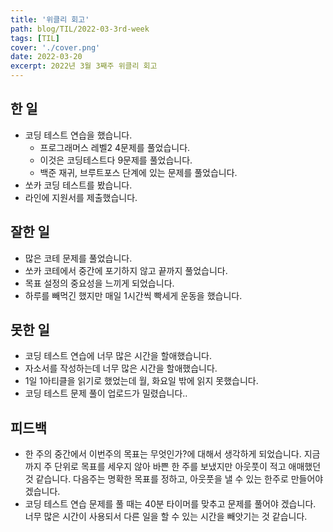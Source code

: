 ```yaml
---
title: '위클리 회고'
path: blog/TIL/2022-03-3rd-week
tags: [TIL]
cover: './cover.png'
date: 2022-03-20
excerpt: 2022년 3월 3째주 위클리 회고
---
```


## 한 일

- 코딩 테스트 연습을 했습니다.
  - 프로그래머스 레벨2 4문제를 풀었습니다.
  - 이것은 코딩테스트다 9문제를 풀었습니다.
  - 백준 재귀, 브루트포스 단계에 있는 문제를 풀었습니다.
- 쏘카 코딩 테스트를 봤습니다.
- 라인에 지원서를 제출했습니다.

## 잘한 일

- 많은 코테 문제를 풀었습니다.
- 쏘카 코테에서 중간에 포기하지 않고 끝까지 풀었습니다.
- 목표 설정의 중요성을 느끼게 되었습니다.
- 하루를 빼먹긴 했지만 매일 1시간씩 빡세게 운동을 했습니다.

## 못한 일

- 코딩 테스트 연습에 너무 많은 시간을 할애했습니다.
- 자소서를 작성하는데 너무 많은 시간을 할애했습니다.
- 1일 1아티클을 읽기로 했었는데 월, 화요일 밖에 읽지 못했습니다.
- 코딩 테스트 문제 풀이 업로드가 밀렸습니다..

## 피드백

- 한 주의 중간에서 이번주의 목표는 무엇인가?에 대해서 생각하게 되었습니다. 지금까지 주 단위로 목표를 세우지 않아 바쁜 한 주를 보냈지만 아웃풋이 적고 애매했던 것 같습니다. 다음주는 명확한 목표를 정하고, 아웃풋을 낼 수 있는 한주로 만들어야겠습니다.
- 코딩 테스트 연습 문제를 풀 때는 40분 타이머를 맞추고 문제를 풀어야 겠습니다. 너무 많은 시간이 사용되서 다른 일을 할 수 있는 시간을 빼앗기는 것 같습니다.
